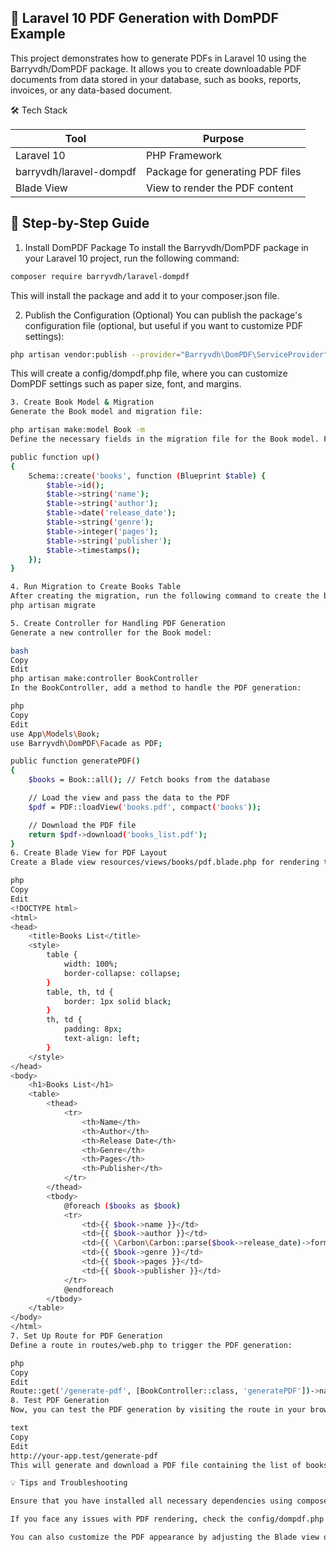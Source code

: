## 📄 Laravel 10 PDF Generation with DomPDF Example

This project demonstrates how to generate PDFs in Laravel 10 using the Barryvdh/DomPDF package. It allows you to create downloadable PDF documents from data stored in your database, such as books, reports, invoices, or any data-based document.

🛠️ Tech Stack

| Tool                         | Purpose                                |
|------------------------------|----------------------------------------|
| Laravel 10                   | PHP Framework                          |
| barryvdh/laravel-dompdf      | Package for generating PDF files       |
| Blade View                   | View to render the PDF content         |

## 📝 Step-by-Step Guide

1. Install DomPDF Package
To install the Barryvdh/DomPDF package in your Laravel 10 project, run the following command:
``` bash
composer require barryvdh/laravel-dompdf
```
This will install the package and add it to your composer.json file.


2. Publish the Configuration (Optional)
You can publish the package's configuration file (optional, but useful if you want to customize PDF settings):
``` bash
php artisan vendor:publish --provider="Barryvdh\DomPDF\ServiceProvider"
```
This will create a config/dompdf.php file, where you can customize DomPDF settings such as paper size, font, and margins.
 

``` bash
3. Create Book Model & Migration
Generate the Book model and migration file:

php artisan make:model Book -m
Define the necessary fields in the migration file for the Book model. For example: 

public function up()
{
    Schema::create('books', function (Blueprint $table) {
        $table->id();
        $table->string('name');
        $table->string('author');
        $table->date('release_date');
        $table->string('genre');
        $table->integer('pages');
        $table->string('publisher');
        $table->timestamps();
    });
}
```
``` bash
4. Run Migration to Create Books Table
After creating the migration, run the following command to create the books table in your database:
php artisan migrate

```
``` bash
5. Create Controller for Handling PDF Generation
Generate a new controller for the Book model:

bash
Copy
Edit
php artisan make:controller BookController
In the BookController, add a method to handle the PDF generation:

php
Copy
Edit
use App\Models\Book;
use Barryvdh\DomPDF\Facade as PDF;

public function generatePDF()
{
    $books = Book::all(); // Fetch books from the database

    // Load the view and pass the data to the PDF
    $pdf = PDF::loadView('books.pdf', compact('books'));

    // Download the PDF file
    return $pdf->download('books_list.pdf');
}
6. Create Blade View for PDF Layout
Create a Blade view resources/views/books/pdf.blade.php for rendering the books data into a table format:

php
Copy
Edit
<!DOCTYPE html>
<html>
<head>
    <title>Books List</title>
    <style>
        table {
            width: 100%;
            border-collapse: collapse;
        }
        table, th, td {
            border: 1px solid black;
        }
        th, td {
            padding: 8px;
            text-align: left;
        }
    </style>
</head>
<body>
    <h1>Books List</h1>
    <table>
        <thead>
            <tr>
                <th>Name</th>
                <th>Author</th>
                <th>Release Date</th>
                <th>Genre</th>
                <th>Pages</th>
                <th>Publisher</th>
            </tr>
        </thead>
        <tbody>
            @foreach ($books as $book)
            <tr>
                <td>{{ $book->name }}</td>
                <td>{{ $book->author }}</td>
                <td>{{ \Carbon\Carbon::parse($book->release_date)->format('d M, Y') }}</td>
                <td>{{ $book->genre }}</td>
                <td>{{ $book->pages }}</td>
                <td>{{ $book->publisher }}</td>
            </tr>
            @endforeach
        </tbody>
    </table>
</body>
</html>
7. Set Up Route for PDF Generation
Define a route in routes/web.php to trigger the PDF generation:

php
Copy
Edit
Route::get('/generate-pdf', [BookController::class, 'generatePDF'])->name('generate.pdf');
8. Test PDF Generation
Now, you can test the PDF generation by visiting the route in your browser:

text
Copy
Edit
http://your-app.test/generate-pdf
This will generate and download a PDF file containing the list of books.

💡 Tips and Troubleshooting

Ensure that you have installed all necessary dependencies using composer install.

If you face any issues with PDF rendering, check the config/dompdf.php file for paper size and font settings.

You can also customize the PDF appearance by adjusting the Blade view or adding CSS styling.

